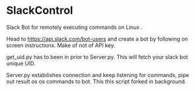 # SlackControl
Slack Bot for remotely executing commands on Linux .

Head to https://api.slack.com/bot-users and create a bot by following on screen instructions. Make of not of API key.

get_uid.py has to been in prior to Server.py. This will fetch your slack bot unique UID.

Server.py estabilishes connection and keep listening for commands, pipe out result os os commands to bot. This this script forked in background.
